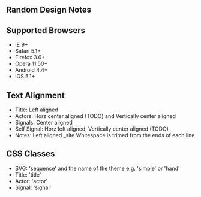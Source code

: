 Random Design Notes
-------------------

## Supported Browsers
* IE 9+
* Safari 5.1+
* Firefox 3.6+
* Opera 11.50+
* Android 4.4+
* iOS 5.1+

## Text Alignment
* Title: Left aligned
* Actors: Horz center aligned (TODO) and Vertically center aligned
* Signals: Center aligned
* Self Signal: Horz left aligned, Vertically center aligned (TODO)
* Notes: Left aligned
_site
Whitespace is trimed from the ends of each line

## CSS Classes
* SVG: 'sequence' and the name of the theme e.g. 'simple' or 'hand'
* Title: 'title'
* Actor: 'actor'
* Signal: 'signal'
